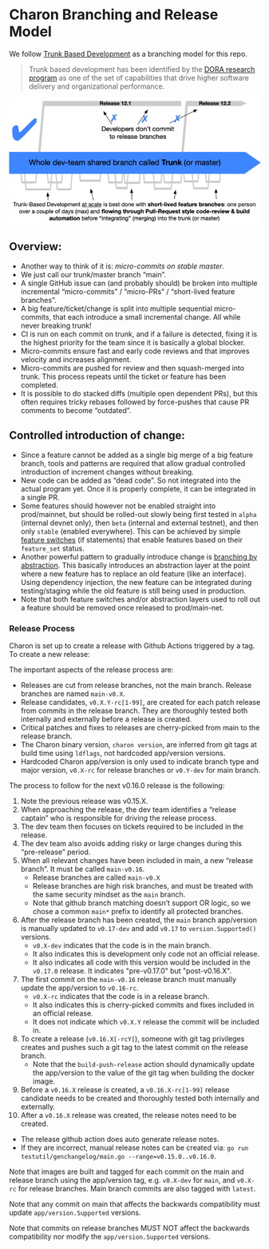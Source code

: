 # Charon Branching and Release Model

We follow [Trunk Based Development](https://trunkbaseddevelopment.com/) as a branching model for this repo.

> Trunk based development has been identified by the [DORA research program](https://www.devops-research.com/research.html) as one of the set of capabilities that drive higher software delivery and organizational performance.

![Trunk Based Development](images/trunkbaseddev.png)

## Overview:

- Another way to think of it is: *micro-commits on stable master*.
- We just call our trunk/master branch “main”.
- A single GitHub issue can (and probably should) be broken into multiple incremental “micro-commits” / ”micro-PRs” / “short-lived feature branches”.
- A big feature/ticket/change is split into multiple sequential micro-commits, that each introduce a small incremental change. All while never breaking trunk!
- CI is run on each commit on trunk, and if a failure is detected, fixing it is the highest priority for the team since it is basically a global blocker.
- Micro-commits ensure fast and early code reviews and that improves velocity and increases alignment.
- Micro-commits are pushed for review and then squash-merged into trunk. This process repeats until the ticket or feature has been completed.
- It is possible to do stacked diffs (multiple open dependent PRs), but this often requires tricky rebases followed by force-pushes that cause PR comments to become “outdated”.

## Controlled introduction of change:

- Since a feature cannot be added as a single big merge of a big feature branch, tools and patterns are required that allow gradual controlled introduction of increment changes without breaking.
- New code can be added as “dead code”. So not integrated into the actual program yet. Once it is properly complete, it can be integrated in a single PR.
- Some features should however not be enabled straight into prod/mainnet, but should be rolled-out slowly being first tested in `alpha` (internal devnet only), then `beta` (internal and external testnet), and then only `stable` (enabled everywhere). This can be achieved by simple [feature switches](https://trunkbaseddevelopment.com/feature-flags/) (if statements) that enable features based on their `feature_set` status.
- Another powerful pattern to gradually introduce change is [branching by abstraction](https://trunkbaseddevelopment.com/branch-by-abstraction/). This basically introduces an abstraction layer at the point where a new feature has to replace an old feature (like an interface). Using dependency injection, the new feature can be integrated during testing/staging while the old feature is still being used in production.
- Note that both feature switches and/or abstraction layers used to roll out a feature should be removed once released to prod/main-net.

### Release Process

Charon is set up to create a release with Github Actions triggered by a tag. To create a new release:

The important aspects of the release process are:
- Releases are cut from release branches, not the main branch. Release branches are named `main-v0.X`.
- Release candidates, `v0.X.Y-rc[1-99]`, are created for each patch release from commits in the release branch. They are thoroughly tested both internally and externally before a release is created.
- Critical patches and fixes to releases are cherry-picked from main to the release branch.
- The Charon binary version, `charon version`, are inferred from git tags at build time using `ldflags`, not hardcoded app/version versions.
- Hardcoded Charon app/version is only used to indicate branch type and major version, `v0.X-rc` for release branches or `v0.Y-dev` for main branch.

The process to follow for the next v0.16.0 release is the following:
1. Note the previous release was v0.15.X.
2. When approaching the release, the dev team identifies a “release captain” who is responsible for driving the release process.
3. The dev team then focuses on tickets required to be included in the release.
4. The dev team also avoids adding risky or large changes during this “pre-release” period.
5. When all relevant changes have been included in main, a new “release branch”. It must be called `main-v0.16`.
   - Release branches are called `main-v0.X`
   - Release branches are high risk branches, and must be treated with the same security mindset as the `main` branch.
   - Note that github branch matching doesn’t support OR logic, so we chose a common `main*` prefix to identify all protected branches.
6. After the release branch has been created, the `main` branch app/version is manually updated to `v0.17-dev` and add `v0.17` to `version.Supported()` versions.
   - `v0.X-dev` indicates that the code is in the main branch.
   - It also indicates this is development only code not an official release.
   - It also indicates all code with this version would be included in the `v0.17.0` release. It indicates "pre-v0.17.0" but "post-v0.16.X".
7. The first commit on the `main-v0.16` release branch must manually update the app/version to `v0.16-rc`.
   - `v0.X-rc` indicates that the code is in a release branch.
   - It also indicates this is cherry-picked commits and fixes included in an official release.
   - It does not indicate which `v0.X.Y` release the commit will be included in.
8. To create a release (`v0.16.X[-rcY]`), someone with git tag privileges creates and pushes such a git tag to the latest commit on the release branch.
   - Note that the `build-push-release` action should dynamically update the app/version to the value of the git tag when building the docker image.
9. Before a `v0.16.X` release is created, a `v0.16.X-rc[1-99]` release candidate needs to be created and thoroughly tested both internally and externally.
10. After a `v0.16.X` release was created, the release notes need to be created.
   - The release github action does auto generate release notes.
   - If they are incorrect, manual release notes can be created via: `go run testutil/genchangelog/main.go --range=v0.15.0..v0.16.0`.

Note that images are built and tagged for each commit on the main and release branch using the app/version tag, e.g. `v0.X-dev` for `main`, and `v0.X-rc` for release branches. Main branch commits are also tagged with `latest`.

Note that any commit on main that affects the backwards compatibility must update `app/version.Supported` versions.

Note that commits on release branches MUST NOT affect the backwards compatibility nor modify the `app/version.Supported` versions.
